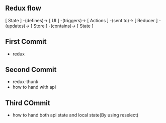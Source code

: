 ## Redux flow  

[ State ] -(defines)-> [ UI ] -(triggers)-> [ Actions ] -(sent to)-> [ Reducer ] -(updates)-> [ Store ] -(contains)-> [ State ]

## First Commit
 - redux 

## Second Commit
 - redux-thunk
 - how to hand with api 

## Third COmmit
 - how to hand both api state and local state(By using reselect) 